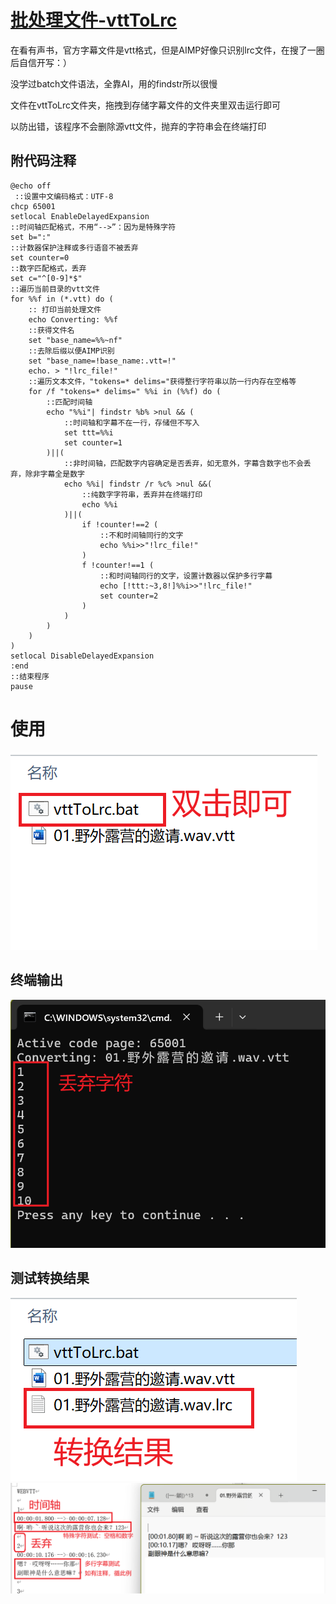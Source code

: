 # [批处理文件-vttToLrc](vttToLrc/vttToLrc.bat)

在看有声书，官方字幕文件是vtt格式，但是AIMP好像只识别lrc文件，在搜了一圈后自信开写：）

没学过batch文件语法，全靠AI，用的findstr所以很慢

文件在vttToLrc文件夹，拖拽到存储字幕文件的文件夹里双击运行即可

以防出错，该程序不会删除源vtt文件，抛弃的字符串会在终端打印

## 附代码注释

```
@echo off
 ::设置中文编码格式：UTF-8
chcp 65001
setlocal EnableDelayedExpansion
::时间轴匹配格式，不用“-->”：因为是特殊字符
set b=":"
::计数器保护注释或多行语音不被丢弃
set counter=0
::数字匹配格式，丢弃
set c="^[0-9]*$"
::遍历当前目录的vtt文件
for %%f in (*.vtt) do (
    :: 打印当前处理文件
    echo Converting: %%f
    ::获得文件名
    set "base_name=%%~nf"
    ::去除后缀以便AIMP识别
    set "base_name=!base_name:.vtt=!"
    echo. > "!lrc_file!"
    ::遍历文本文件，"tokens=* delims="获得整行字符串以防一行内存在空格等
    for /f "tokens=* delims=" %%i in (%%f) do (
        ::匹配时间轴
        echo "%%i"| findstr %b% >nul && (
            ::时间轴和字幕不在一行，存储但不写入
            set ttt=%%i
            set counter=1
        )||(
            ::非时间轴，匹配数字内容确定是否丢弃，如无意外，字幕含数字也不会丢弃，除非字幕全是数字
            echo %%i| findstr /r %c% >nul &&(
                ::纯数字字符串，丢弃并在终端打印
                echo %%i
            )||(
                if !counter!==2 (
                    ::不和时间轴同行的文字
                    echo %%i>>"!lrc_file!"
                )
                f !counter!==1 (
                    ::和时间轴同行的文字，设置计数器以保护多行字幕
                    echo [!ttt:~3,8!]%%i>>"!lrc_file!"
                    set counter=2
                )
            )
        )
    )
)
setlocal DisableDelayedExpansion
:end
::结束程序
pause
```

# 使用

![1728457169579](images/vttToLrc/1728457169579.png)

## 终端输出

![1728457522247](images/vttToLrc/1728457522247.png)

## 测试转换结果

![1728457546924](images/vttToLrc/1728457546924.png)
![1728457557148](images/vttToLrc/1728457557148.png)



